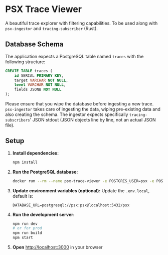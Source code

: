 # PSX Trace Viewer

A beautiful trace explorer with filtering capabilities. To be used along with `psx-ingestor` and `tracing-subscriber` (Rust).

## Database Schema

The application expects a PostgreSQL table named `traces` with the following structure:

```sql
CREATE TABLE traces (
    id SERIAL PRIMARY KEY,
    target VARCHAR NOT NULL,
    level VARCHAR NOT NULL,
    fields JSONB NOT NULL
);
```

Please ensure that you wipe the database before ingesting a new trace. `psx-ingestor` takes care of ingesting the data, wiping pre-existing data and also creating the schema. The ingestor expects specifically `tracing-subscribers`' JSON stdout (JSON objects line by line, not an actual JSON file).

## Setup

1. **Install dependencies:**
   ```bash
   npm install
   ```

2. **Run the PostgreSQL database:**
   ```bash
   docker run --rm --name psx-trace-viewer -e POSTGRES_USER=psx -e POSTGRES_PASSWORD=psx -e POSTGRES_DB=psx -p 5432:5432 -d postgres:16
   ```

3. **Update environment variables (optional):**
   Update the `.env.local`, default is:
   ```
   DATABASE_URL=postgresql://psx:psx@localhost:5432/psx
   ```

5. **Run the development server:**
   ```bash
   npm run dev
   # or for prod
   npm run build
   npm start
   ```

6. **Open** [http://localhost:3000](http://localhost:3000) in your browser
